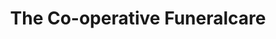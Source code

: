 ---
title: "The Co-operative Funeralcare"
url: /bolton/the-co-operative-funeralcare/
shop: Bestattungen
---